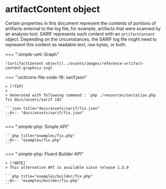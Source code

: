<!-- markdownlint-disable MD013 -->
# artifactContent object

Certain properties in this document represent the contents of portions of artifacts external to the log file,
for example, artifacts that were scanned by an analysis tool. SARIF represents such content with an `artifactContent` object.
Depending on the circumstances, the SARIF log file might need to represent this content as readable text, raw bytes, or both.

=== ":simple-uml: Graph"

    ![artifactContent object](../assets/images/reference-artifact-content.graphviz.svg)

=== ":octicons-file-code-16: sarif.json"

    > [!TIP]
    >
    > Generated with following command : `php ./resources/serialize.php fix docs/assets/sarif 192`

    ```json title="docs/assets/sarif/fix.json"
    --8<-- "docs/assets/sarif/fix.json"
    ```

=== ":simple-php: Simple API"

    ```php title="examples/fix.php"
    --8<-- "examples/fix.php"
    ```

=== ":simple-php: Fluent Builder API"

    > [!NOTE]
    > This alternative API is available since release 1.5.0

    ```php title="examples/builder/fix.php"
    --8<-- "examples/builder/fix.php"
    ```

